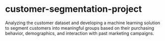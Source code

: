 # customer-segmentation-project
Analyzing the customer dataset and developing a machine learning solution to segment customers into meaningful groups based on their purchasing behavior, demographics, and interaction with past marketing campaigns.
